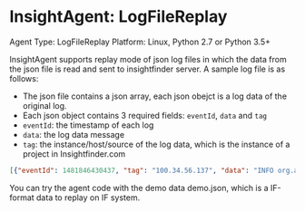 # InsightAgent: LogFileReplay
Agent Type: LogFileReplay
Platform: Linux, Python 2.7 or Python 3.5+

InsightAgent supports replay mode of json log files in which the data from the json file is read and sent to insightfinder server. A sample log file is as follows:
- The json file contains a json array, each json obejct is a log data of the original log.
- Each json object contains 3 required fields: `eventId`, `data` and `tag`
- `eventId`: the timestamp of each log
- `data`: the log data message
- `tag`: the instance/host/source of the log data, which is the instance of a project in Insightfinder.com

```json
[{"eventId": 1481846430437, "tag": "100.34.56.137", "data": "INFO org.apache.hadoop.hdfs.server.namenode.FSNamesystem: Roll Edit Log from 127.0.0.1"}, {"eventId": 1481846430437, "tag": "100.34.56.137", "data": "INFO org.apache.hadoop.hdfs.server.namenode.FSEditLog: Rolling edit logs."}]
```

You can try the agent code with the demo data demo.json, which is a IF-format data to replay on IF system.
